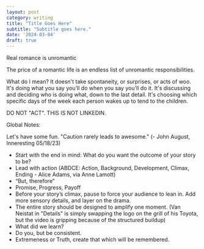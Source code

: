 ```yaml
---
layout: post
category: writing
title: "Title Goes Here"
subtitle: "Subtitle goes here."
date: '2024-03-04'
draft: true
---
```


Real romance is unromantic

The price of a romantic life is an endless list of unromantic responsibilities.

What do I mean? It doesn't take spontaneity, or surprises, or acts of woo. It's doing what you say you'll do when you say you'll do it. It's discussing and deciding who is doing what, down to the last detail. It's choosing which specific days of the week each person wakes up to tend to the children.

<!-- Notes: Talk about early days in the relationship when Kerri took charge of how things would work. This may be where it all falls apart since you don't want to tell everyone everything. Start here and see if you can make it work. You may have to bail. -->

DO NOT "ACT". THIS IS NOT LINKEDIN.

Global Notes:

Let's have some fun. "Caution rarely leads to awesome." (- John August, Inneresting 05/18/23)

- Start with the end in mind: What do you want the outcome of your story to be?
- Lead with action (ABDCE: Action, Background, Development, Climax, Ending - Alice Adams, via Anne Lamott)
- “But, therefore”
- Promise, Progress, Payoff
- Before your story’s climax, pause to force your audience to lean in. Add more sensory details, and layer on the drama.
- The entire story should be designed to amplify one moment. (Van Neistat in "Details" is simply swapping the logo on the grill of his Toyota, but the video is gripping because of the structured buildup)
- What did we learn?
- Do you, but be consistent.
- Extremeness or Truth, create that which will be remembered.